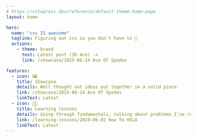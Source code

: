 ```yaml
---
# https://vitepress.dev/reference/default-theme-home-page
layout: home

hero:
  name: "css IS awesome"
  tagline: Figuring out css so you don't have to 🧠
  actions:
    - theme: brand
      text: Latest post (3D Ace) ->
      link: /showcase/2025-06-14 Ace Of Spades

features:
  - icon: 🖼️
    title: Showcase
    details: Well thought out ideas put together in a solid piece
    link: /showcase/2025-06-14 Ace Of Spades
    linkText: Latest
  - icon: 🧑‍🏫
    title: Learning lessons
    details: Going through fundamentals, talking about problems I've run across
    link: /learning-lessons/2019-06-02 How To HSLA
    linkText: Latest
---
```

